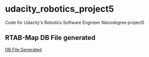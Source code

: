 # udacity_robotics_project5
Code for Udacity's Robotics Software Engineer Nanodegree project5

## RTAB-Map DB File generated
[DB File Generated](https://bit.ly/3maWr8p)
